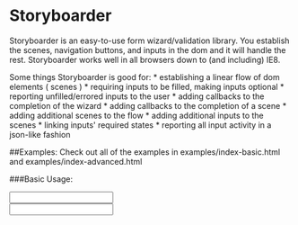 # Storyboarder
Storyboarder is an easy-to-use form wizard/validation library. You establish the scenes, navigation buttons, and inputs in the dom and it will handle the rest. Storyboarder works well in all browsers down to (and including) IE8. 

Some things Storyboarder is good for:
	* establishing a linear flow of dom elements ( scenes )
	* requiring inputs to be filled, making inputs optional
	* reporting unfilled/errored inputs to the user
	* adding callbacks to the completion of the wizard
	* adding callbacks to the completion of a scene
	* adding additional scenes to the flow
	* adding additional inputs to the scenes
	* linking inputs' required states
	* reporting all input activity in a json-like fashion

##Examples:
Check out all of the examples in examples/index-basic.html and examples/index-advanced.html

###Basic Usage:
    <div class="test-storyboarder">
	    <div class="js-scene">
		    <input class="js-answer" data-field="test1" type="text">
		    <div class="js-button"></div>
	    </div>
	    <div class="js-scene">
		    <input class="js-answer" data-field="test2" type="text">
		    <div class="js-button"></div>
	    </div>
		</div>
		<script>
			var storyboarder = new Storyboarder()
					storyboarder.report() //produces a json-like object
																//{ "test1": "", "test2": ""} 
		</script>
